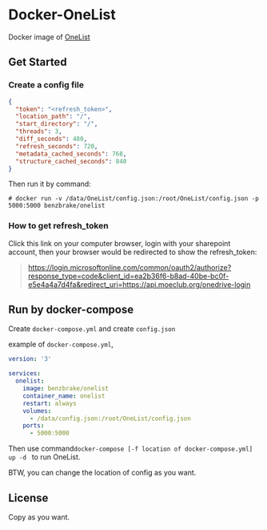 # Docker-OneList

Docker image of [OneList](https://github.com/benzBrake/Docker-OneList)

## Get Started

### Create a config file

```json
{
  "token": "<refresh_token>",
  "location_path": "/",
  "start_directory": "/",
  "threads": 3,
  "diff_seconds": 480,
  "refresh_seconds": 720,
  "metadata_cached_seconds": 768,
  "structure_cached_seconds": 840
}
```

Then run it by command:

```shell
# docker run -v /data/OneList/config.json:/root/OneList/config.json -p 5000:5000 benzbrake/onelist
```

### How to get refresh_token

Click this link on your computer browser, login with your sharepoint account, then your browser would be redirected to show the refresh_token:

> <https://login.microsoftonline.com/common/oauth2/authorize?response_type=code&client_id=ea2b36f6-b8ad-40be-bc0f-e5e4a4a7d4fa&redirect_uri=https://api.moeclub.org/onedrive-login>

## Run by docker-compose

Create  `docker-compose.yml` and create `config.json` 

example of `docker-compose.yml`,

```yaml
version: '3'

services:
  onelist:
    image: benzbrake/onelist
    container_name: onelist
    restart: always
    volumes:
      - /data/config.json:/root/OneList/config.json
    ports:
      - 5000:5000
```

Then use command`docker-compose [-f location of docker-compose.yml] up -d ` to run OneList.

BTW, you can change the location of config as you want.

## License

Copy as you want.





